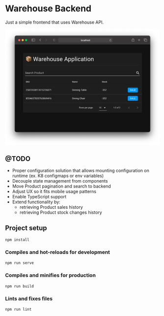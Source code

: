 # Warehouse Backend

Just a simple frontend that uses Warehouse API.

![](../docs/front-end.png)

## @TODO

* Proper configuration solution that allows mounting configuration on runtime (ex. K8 configmaps or env variables)
* Decouple state management from components
* Move Product pagination and search to backend
* Adjust UX so it fits mobile usage patterns
* Enable TypeScript support
* Extend functionality by:
  * retrieving Product sales history
  * retrieving Product stock changes history

## Project setup
```
npm install
```

### Compiles and hot-reloads for development
```
npm run serve
```

### Compiles and minifies for production
```
npm run build
```

### Lints and fixes files
```
npm run lint
```
